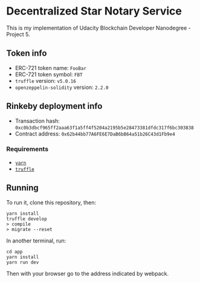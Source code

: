 # Decentralized Star Notary Service

This is my implementation of Udacity Blockchain Developer Nanodegree - Project 5.

## Token info

- ERC-721 token name: `FooBar`
- ERC-721 token symbol: `FBT`
- `truffle` version: `v5.0.16`
- `openzeppelin-solidity` version: `2.2.0`

## Rinkeby deployment info

- Transaction hash: `0xc0b3dbcf965ff2aaa63f1a5ff4f5204a2195b5e28473381dfdc317f6bc303838`
- Contract address: `0x62b44bb77A6FE6E7DaB6bB64a51b26C43d1Fb9e4`

### Requirements

- [`yarn`](https://yarnpkg.com/)
- [`truffle`](https://truffleframework.com/truffle)

## Running

To run it, clone this repository, then:

```
yarn install
truffle develop
> compile
> migrate --reset
```

In another terminal, run:

```
cd app
yarn install
yarn run dev
```

Then with your browser go to the address indicated by webpack.

